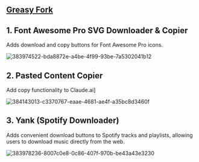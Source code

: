 ## [Greasy Fork](https://greasyfork.org/en/users/1376410-afkarxyz)

## 1. Font Awesome Pro SVG Downloader & Copier
Adds download and copy buttons for Font Awesome Pro icons.

![383974522-bda8872e-a4be-4f99-93be-7a5302041b12](https://github.com/user-attachments/assets/eea72d70-4d42-4451-a131-41238295c7c7)

## 2. Pasted Content Copier
Add copy functionality to Claude.ai]

![384143013-c3370767-eaae-4681-ae4f-a35bc8d3460f](https://github.com/user-attachments/assets/34722d99-7a62-43c6-af7b-515b958fa88b)

## 3. Yank (Spotify Downloader)
Adds convenient download buttons to Spotify tracks and playlists, allowing users to download music directly from the web.

![383978236-8007c0e8-0c86-407f-970b-be43a43e3230](https://github.com/user-attachments/assets/9e97b1a2-a95e-40a5-8404-cb9351e76f0a)
